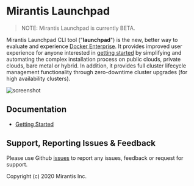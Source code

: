 # Mirantis Launchpad

> NOTE: Mirantis Launchpad is currently BETA. 

Mirantis Launchpad CLI tool ("**launchpad**") is the new, better way to evaluate and experience [Docker Enterprise](https://www.mirantis.com/software/docker/docker-enterprise/). It provides improved user experience for anyone interested in [getting started](./docs/getting-started.md) by simplifying and automating the complex installation process on public clouds, private clouds, bare metal or hybrid. In addition, it provides full cluster lifecycle management functionality through zero-downtime cluster upgrades (for high availability clusters).

![screenshot](./images/launchpad-screenshot.png)

## Documentation

* [Getting Started](./docs/getting-started.md)

## Support, Reporting Issues & Feedback

Please use Github [issues](https://github.com/Mirantis/launchpad/issues) to report any issues, feedback or request for support.

Copyright (c) 2020 Mirantis Inc.
